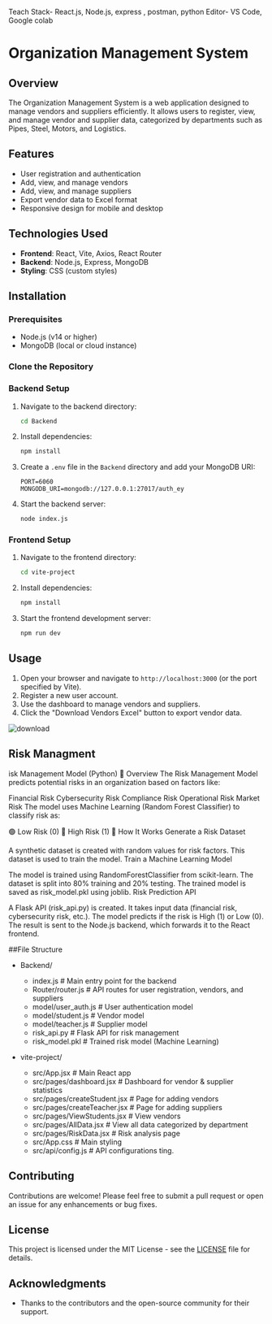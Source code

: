 Teach Stack- React.js, Node.js, express , postman, python
Editor- VS Code, Google colab

# Organization Management System

## Overview

The Organization Management System is a web application designed to manage vendors and suppliers efficiently. It allows users to register, view, and manage vendor and supplier data, categorized by departments such as Pipes, Steel, Motors, and Logistics.

## Features

- User registration and authentication
- Add, view, and manage vendors
- Add, view, and manage suppliers
- Export vendor data to Excel format
- Responsive design for mobile and desktop

## Technologies Used

- **Frontend**: React, Vite, Axios, React Router
- **Backend**: Node.js, Express, MongoDB
- **Styling**: CSS (custom styles)

## Installation

### Prerequisites

- Node.js (v14 or higher)
- MongoDB (local or cloud instance)

### Clone the Repository



### Backend Setup

1. Navigate to the backend directory:

   ```bash
   cd Backend
   ```

2. Install dependencies:

   ```bash
   npm install
   ```

3. Create a `.env` file in the `Backend` directory and add your MongoDB URI:

   ```plaintext
   PORT=6060
   MONGODB_URI=mongodb://127.0.0.1:27017/auth_ey
   ```

4. Start the backend server:

   ```bash
   node index.js
   ```

### Frontend Setup

1. Navigate to the frontend directory:

   ```bash
   cd vite-project
   ```

2. Install dependencies:

   ```bash
   npm install
   ```

3. Start the frontend development server:

   ```bash
   npm run dev
   ```

## Usage

1. Open your browser and navigate to `http://localhost:3000` (or the port specified by Vite).
2. Register a new user account.
3. Use the dashboard to manage vendors and suppliers.
4. Click the "Download Vendors Excel" button to export vendor data.



![download](https://github.com/user-attachments/assets/e390630a-5916-49cf-bb1d-26f997abc9b7)

## Risk Managment

isk Management Model (Python)
🔹 Overview
The Risk Management Model predicts potential risks in an organization based on factors like:

Financial Risk
Cybersecurity Risk
Compliance Risk
Operational Risk
Market Risk
The model uses Machine Learning (Random Forest Classifier) to classify risk as:

🟢 Low Risk (0)
🔴 High Risk (1)
🔹 How It Works
Generate a Risk Dataset

A synthetic dataset is created with random values for risk factors.
This dataset is used to train the model.
Train a Machine Learning Model

The model is trained using RandomForestClassifier from scikit-learn.
The dataset is split into 80% training and 20% testing.
The trained model is saved as risk_model.pkl using joblib.
Risk Prediction API

A Flask API (risk_api.py) is created.
It takes input data (financial risk, cybersecurity risk, etc.).
The model predicts if the risk is High (1) or Low (0).
The result is sent to the Node.js backend, which forwards it to the React frontend.


##File Structure
- Backend/
  - index.js                 # Main entry point for the backend
  - Router/router.js         # API routes for user registration, vendors, and suppliers
  - model/user_auth.js       # User authentication model
  - model/student.js         # Vendor model
  - model/teacher.js         # Supplier model
  - risk_api.py              # Flask API for risk management
  - risk_model.pkl           # Trained risk model (Machine Learning)

- vite-project/
  - src/App.jsx              # Main React app
  - src/pages/dashboard.jsx  # Dashboard for vendor & supplier statistics
  - src/pages/createStudent.jsx # Page for adding vendors
  - src/pages/createTeacher.jsx # Page for adding suppliers
  - src/pages/ViewStudents.jsx  # View vendors
  - src/pages/AllData.jsx       # View all data categorized by department
  - src/pages/RiskData.jsx      # Risk analysis page
  - src/App.css                 # Main styling
  - src/api/config.js           # API configurations
ting.


## Contributing




Contributions are welcome! Please feel free to submit a pull request or open an issue for any enhancements or bug fixes.

## License

This project is licensed under the MIT License - see the [LICENSE](LICENSE) file for details.

## Acknowledgments

- Thanks to the contributors and the open-source community for their support.
